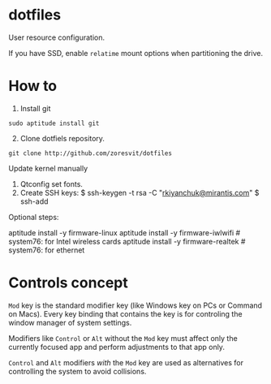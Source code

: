 dotfiles
========

User resource configuration.

If you have SSD, enable `relatime` mount options when partitioning the drive.

How to
======

1. Install git

```
sudo aptitude install git
```

2. Clone dotfiels repository.

```
git clone http://github.com/zoresvit/dotfiles
```

Update kernel manually

1. Qtconfig set fonts.
3. Create SSH keys:
       $ ssh-keygen -t rsa -C "rkiyanchuk@mirantis.com"
       $ ssh-add

Optional steps:

aptitude install -y firmware-linux
aptitude install -y firmware-iwlwifi  # system76: for Intel wireless cards
aptitude install -y firmware-realtek  # system76: for ethernet


Controls concept
================

`Mod` key is the standard modifier key (like Windows key on PCs or Command on
Macs). Every key binding that contains the key is for controling the window
manager of system settings.

Modifiers like `Control` or `Alt` without the `Mod` key must affect only the
currently focused app and perform adjustments to that app only.

`Control` and `Alt` modifiers *with* the `Mod` key are used as alternatives for
controlling the system to avoid collisions.
